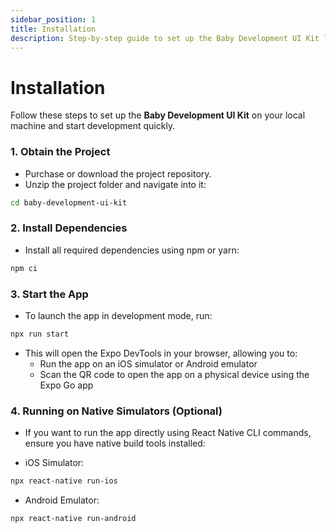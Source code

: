 ```yaml
---
sidebar_position: 1
title: Installation
description: Step-by-step guide to set up the Baby Development UI Kit locally using React Native Expo.
---
```


# Installation

Follow these steps to set up the **Baby Development UI Kit** on your local machine and start development quickly.

### 1. Obtain the Project

- Purchase or download the project repository.
- Unzip the project folder and navigate into it:

```bash
cd baby-development-ui-kit
```

### 2. Install Dependencies

- Install all required dependencies using npm or yarn:

```bash
npm ci
```

### 3. Start the App

- To launch the app in development mode, run:

```bash
npx run start
```

- This will open the Expo DevTools in your browser, allowing you to:
    * Run the app on an iOS simulator or Android emulator
    * Scan the QR code to open the app on a physical device using the Expo Go app

### 4. Running on Native Simulators (Optional)

- If you want to run the app directly using React Native CLI commands, ensure you have native build tools installed:

- iOS Simulator:

```bash
npx react-native run-ios
```

- Android Emulator:

```bash
npx react-native run-android
```
